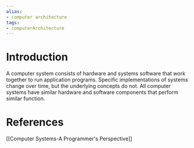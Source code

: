 ```yaml
---
alias:
- computer architecture
tags:
- computerArchitecture 
---
```

# Introduction
A computer system consists of hardware and systems software that work together to run application programs. 
Specific implementations of systems change over time, but the underlying concepts do not. All computer systems have similar hardware and software components that perform similar function.
# References 
[[Computer Systems-A Programmer's Perspective]]
